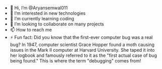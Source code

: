 - 👋 Hi, I’m @Aryansemwal011
- 👀 I’m interested in new technologies
- 🌱 I’m currently learning coding
- 💞️ I’m looking to collaborate on many projects
- 📫 How to reach me 
- ⚡ Fun fact: Did you know that the first-ever computer bug was a real bug? In 1947, computer scientist Grace Hopper found a moth causing issues in the Mark II computer at Harvard University. She taped it into her logbook and famously referred to it as the "first actual case of bug being found." This is where the term "debugging" comes from!

<!---
Aryansemwal011/Aryansemwal011 is a ✨ special ✨ repository because its `README.md` (this file) appears on your GitHub profile.
You can click the Preview link to take a look at your changes.
--->
